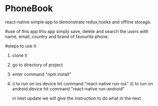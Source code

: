 # PhoneBook
react-native simple app to demonstrate redux,hooks and offline storage.

#use of this app
this app simply save, delete and search the users with name, email, country and brand of favourite phone.


#steps to use it
1) clone it
2) go to directory of project
3) enter command "npm install"
4) i) to run on ios device hit command "react-native run-ios" 
   ii) to run on android device hit command "react-native run-android" 


   in next update we will give the instruction to do what in the next 
   
